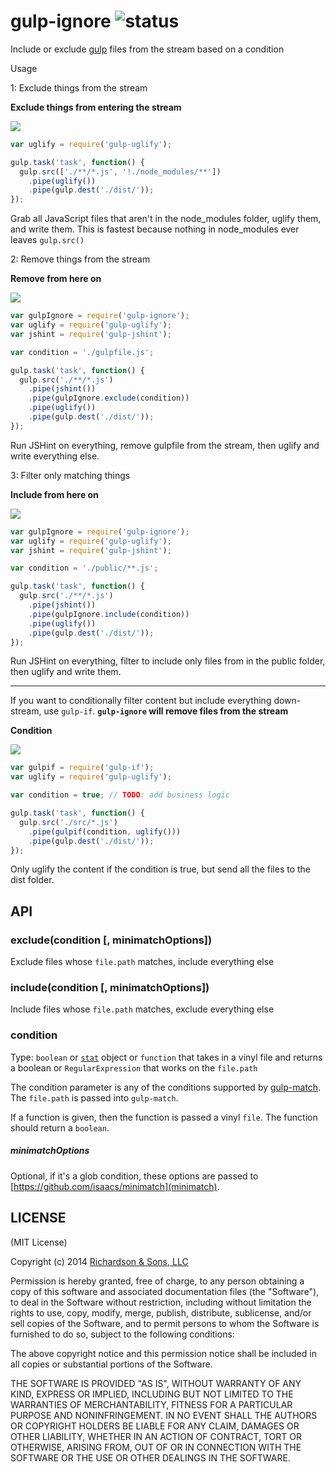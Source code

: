 gulp-ignore ![status](https://secure.travis-ci.org/robrich/gulp-ignore.png?branch=master)
===========

Include or exclude [gulp](https://github.com/gulpjs/gulp) files from the stream based on a condition

Usage

1: Exclude things from the stream

**Exclude things from entering the stream**

![][glob]

```javascript
var uglify = require('gulp-uglify');

gulp.task('task', function() {
  gulp.src(['./**/*.js', '!./node_modules/**'])
    .pipe(uglify())
    .pipe(gulp.dest('./dist/'));
});
```

Grab all JavaScript files that aren't in the node_modules folder, uglify them, and write them.
This is fastest because nothing in node_modules ever leaves `gulp.src()`


2: Remove things from the stream

**Remove from here on**

![][exclude]

```javascript
var gulpIgnore = require('gulp-ignore');
var uglify = require('gulp-uglify');
var jshint = require('gulp-jshint');

var condition = './gulpfile.js';

gulp.task('task', function() {
  gulp.src('./**/*.js')
    .pipe(jshint())
    .pipe(gulpIgnore.exclude(condition))
    .pipe(uglify())
    .pipe(gulp.dest('./dist/'));
});
```

Run JSHint on everything, remove gulpfile from the stream, then uglify and write everything else.

3: Filter only matching things

**Include from here on**

![][include]

```javascript
var gulpIgnore = require('gulp-ignore');
var uglify = require('gulp-uglify');
var jshint = require('gulp-jshint');

var condition = './public/**.js';

gulp.task('task', function() {
  gulp.src('./**/*.js')
    .pipe(jshint())
    .pipe(gulpIgnore.include(condition))
    .pipe(uglify())
    .pipe(gulp.dest('./dist/'));
});
```

Run JSHint on everything, filter to include only files from in the public folder, then uglify and write them.

---

If you want to conditionally filter content but include everything down-stream, use `gulp-if`. **`gulp-ignore` will remove files from the stream**

**Condition**

![][condition]

```javascript
var gulpif = require('gulp-if');
var uglify = require('gulp-uglify');

var condition = true; // TODO: add business logic

gulp.task('task', function() {
  gulp.src('./src/*.js')
    .pipe(gulpif(condition, uglify()))
    .pipe(gulp.dest('./dist/'));
});
```
Only uglify the content if the condition is true, but send all the files to the dist folder.  


API
---

### exclude(condition [, minimatchOptions])

Exclude files whose `file.path` matches, include everything else

### include(condition [, minimatchOptions])

Include files whose `file.path` matches, exclude everything else

### condition

Type: `boolean` or [`stat`](http://nodejs.org/api/fs.html#fs_class_fs_stats) object or `function` that takes in a vinyl file and returns a boolean or `RegularExpression` that works on the `file.path`

The condition parameter is any of the conditions supported by [gulp-match](https://github.com/robrich/gulp-match).  The `file.path` is passed into `gulp-match`.

If a function is given, then the function is passed a vinyl `file`. The function should return a `boolean`.

##### minimatchOptions

Optional, if it's a glob condition, these options are passed to [https://github.com/isaacs/minimatch](minimatch).


LICENSE
-------

(MIT License)

Copyright (c) 2014 [Richardson & Sons, LLC](http://richardsonandsons.com/)

Permission is hereby granted, free of charge, to any person obtaining
a copy of this software and associated documentation files (the
"Software"), to deal in the Software without restriction, including
without limitation the rights to use, copy, modify, merge, publish,
distribute, sublicense, and/or sell copies of the Software, and to
permit persons to whom the Software is furnished to do so, subject to
the following conditions:

The above copyright notice and this permission notice shall be
included in all copies or substantial portions of the Software.

THE SOFTWARE IS PROVIDED "AS IS", WITHOUT WARRANTY OF ANY KIND,
EXPRESS OR IMPLIED, INCLUDING BUT NOT LIMITED TO THE WARRANTIES OF
MERCHANTABILITY, FITNESS FOR A PARTICULAR PURPOSE AND
NONINFRINGEMENT. IN NO EVENT SHALL THE AUTHORS OR COPYRIGHT HOLDERS BE
LIABLE FOR ANY CLAIM, DAMAGES OR OTHER LIABILITY, WHETHER IN AN ACTION
OF CONTRACT, TORT OR OTHERWISE, ARISING FROM, OUT OF OR IN CONNECTION
WITH THE SOFTWARE OR THE USE OR OTHER DEALINGS IN THE SOFTWARE.

[condition]: https://rawgithub.com/robrich/gulp-ignore/master/img/condition.svg
[ternary]: https://rawgithub.com/robrich/gulp-ignore/master/img/ternary.svg
[exclude]: https://rawgithub.com/robrich/gulp-ignore/master/img/exclude.svg
[include]: https://rawgithub.com/robrich/gulp-ignore/master/img/include.svg
[glob]: https://rawgithub.com/robrich/gulp-ignore/master/img/glob.svg
